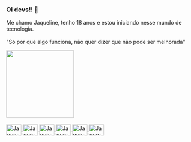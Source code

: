 ### Oi devs!! 🌻
Me chamo Jaqueline, tenho 18 anos e estou iniciando nesse mundo de tecnologia. 
<br> <br> 
 "Só por que algo funciona, não quer dizer que não pode ser melhorada" 
<div>
  <a href="https://beacons.ai/jaquelineodorizzi">
  <img height= "180cm" src="https://github-readme-stats.vercel.app/api?username=jaquelineodorizzi&show_icons=true&theme=onedark&include_all_commits=true&count_private=true"/>
</div>

<div style="display: inline_block"> <br>
  <img align="center" alt="Jaque-Arduino" height="30" width="40" src="https://cdn.jsdelivr.net/gh/devicons/devicon/icons/arduino/arduino-original-wordmark.svg"/>
  <img align="center" alt="Jaque-Arduino" height="30" width="40" src="https://cdn.jsdelivr.net/gh/devicons/devicon/icons/canva/canva-original.svg"/>
  <img align="center" alt="Jaque-Git" height="30" width="40" src= "https://cdn.jsdelivr.net/gh/devicons/devicon/icons/git/git-original.svg" />
  <img align="center" alt="Jaque-Js" height="30" width="40" src="https://cdn.jsdelivr.net/gh/devicons/devicon/icons/javascript/javascript-plain.svg" />
  <img align="center" alt="Jaque-Html5" height="30" width="40" src= "https://cdn.jsdelivr.net/gh/devicons/devicon/icons/html5/html5-original.svg" />
  <img align="center" alt="Jaque-Css" height="30" width="40" src="https://cdn.jsdelivr.net/gh/devicons/devicon/icons/css3/css3-original.svg" />     
</div>
<br> <br> 




